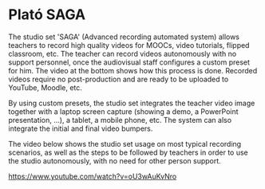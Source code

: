 # Plató SAGA

The studio set 'SAGA' (Advanced recording automated system) allows teachers to record high quality videos for MOOCs, video tutorials, flipped classroom, etc. The teacher can record videos autonomously with no support personnel, once the audiovisual staff configures a custom preset for him. The video at the bottom shows how this process is done. Recorded videos require no post-production and are ready to be uploaded to YouTube, Moodle, etc.

By using custom presets, the studio set integrates the teacher video image together with a laptop screen capture (showing a demo, a PowerPoint presentation, ...), a tablet, a mobile phone, etc. The system can also integrate the initial and final video bumpers.

The video below shows the studio set usage on most typical recording scenarios, as well as the steps to be followed by teachers in order to use the studio autonomously, with no need for other person support.

https://www.youtube.com/watch?v=oU3wAuKvNro

